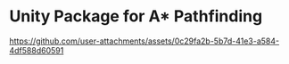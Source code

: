 # Unity Package for A* Pathfinding

https://github.com/user-attachments/assets/0c29fa2b-5b7d-41e3-a584-4df588d60591

